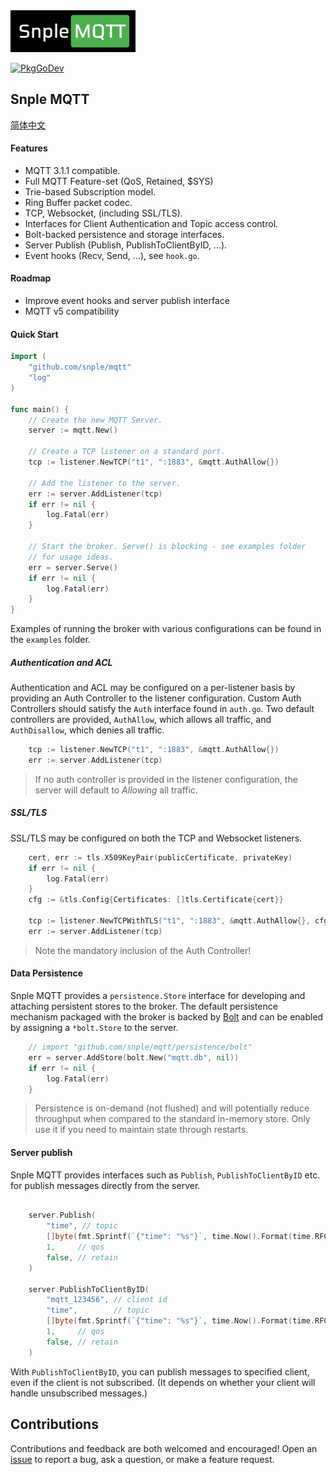 <img alt="Snple MQTT logo" src="docs/img/logo.png" width="200px">

[![PkgGoDev](https://pkg.go.dev/badge/github.com/snple/mqtt)](https://pkg.go.dev/github.com/snple/mqtt)

## Snple MQTT

[简体中文](README_zh.md)

#### Features
- MQTT 3.1.1 compatible.
- Full MQTT Feature-set (QoS, Retained, $SYS)
- Trie-based Subscription model.
- Ring Buffer packet codec.
- TCP, Websocket, (including SSL/TLS).
- Interfaces for Client Authentication and Topic access control.
- Bolt-backed persistence and storage interfaces.
- Server Publish (Publish, PublishToClientByID, ...).
- Event hooks (Recv, Send, ...), see `hook.go`.

#### Roadmap

- Improve event hooks and server publish interface
- MQTT v5 compatibility

#### Quick Start

``` go
import (
    "github.com/snple/mqtt"
    "log"
)

func main() {
    // Create the new MQTT Server.
    server := mqtt.New()

    // Create a TCP listener on a standard port.
    tcp := listener.NewTCP("t1", ":1883", &mqtt.AuthAllow{})

    // Add the listener to the server.
    err := server.AddListener(tcp)
    if err != nil {
        log.Fatal(err)
    }

    // Start the broker. Serve() is blocking - see examples folder
    // for usage ideas.
    err = server.Serve()
    if err != nil {
        log.Fatal(err)
    }
}
```

Examples of running the broker with various configurations can be found in the `examples` folder.

##### Authentication and ACL

Authentication and ACL may be configured on a per-listener basis by providing an Auth Controller to the listener configuration. Custom Auth Controllers should satisfy the `Auth` interface found in `auth.go`. Two default controllers are provided, `AuthAllow`, which allows all traffic, and `AuthDisallow`, which denies all traffic.

```go
    tcp := listener.NewTCP("t1", ":1883", &mqtt.AuthAllow{})
    err := server.AddListener(tcp)
```

> If no auth controller is provided in the listener configuration, the server will default to _Allowing_ all traffic.

##### SSL/TLS

SSL/TLS may be configured on both the TCP and Websocket listeners.

```go
    cert, err := tls.X509KeyPair(publicCertificate, privateKey)
    if err != nil {
        log.Fatal(err)
    }
    cfg := &tls.Config{Certificates: []tls.Certificate{cert}}

    tcp := listener.NewTCPWithTLS("t1", ":1883", &mqtt.AuthAllow{}, cfg)
    err := server.AddListener(tcp)
```
> Note the mandatory inclusion of the Auth Controller!

#### Data Persistence

Snple MQTT provides a `persistence.Store` interface for developing and attaching persistent stores to the broker. The default persistence mechanism packaged with the broker is backed by [Bolt](https://github.com/etcd-io/bbolt) and can be enabled by assigning a `*bolt.Store` to the server.

```go
    // import "github.com/snple/mqtt/persistence/bolt"
    err = server.AddStore(bolt.New("mqtt.db", nil))
    if err != nil {
        log.Fatal(err)
    }
```
> Persistence is on-demand (not flushed) and will potentially reduce throughput when compared to the standard in-memory store. Only use it if you need to maintain state through restarts.

#### Server publish

Snple MQTT provides interfaces such as `Publish`, `PublishToClientByID` etc. for publish messages directly from the server.

```go

    server.Publish(
        "time", // topic
        []byte(fmt.Sprintf(`{"time": "%s"}`, time.Now().Format(time.RFC3339))), // payload
        1,     // qos
        false, // retain
    )

    server.PublishToClientByID(
        "mqtt_123456", // client id
        "time",        // topic
        []byte(fmt.Sprintf(`{"time": "%s"}`, time.Now().Format(time.RFC3339))), // payload
        1,     // qos
        false, // retain
    )

```

With `PublishToClientByID`, you can publish messages to specified client, even if the client is not subscribed. (It depends on whether your client will handle unsubscribed messages.)

## Contributions
Contributions and feedback are both welcomed and encouraged! Open an [issue](https://github.com/snple/mqtt/issues) to report a bug, ask a question, or make a feature request.
